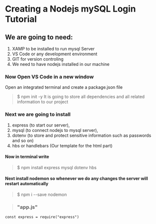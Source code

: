 # Creating a Nodejs mySQL Login Tutorial

## We are going to need:

1. XAMP to be installed to run mysql Server
2. VS Code or any development environment
3. GIT for version controling
4. We need to have nodejs installed in our machine

### Now Open VS Code in a new window

Open an integrated terminal and create a package.json file
> $ npm init -y
It is going to store all dependencies and all related information to our project

### Next we are going to install 
   1. express (to start our server), 
   2. mysql (to connect nodejs to mysql server),
   3. dotenv (to store and protect sensitive information such as passwords and so on)
   4. hbs or handlebars (Our template for the html part)

#### Now in terminal write 
> $ npm install express mysql dotenv hbs

#### Next install nodemon so whenever we do any changes the server will restart automatically
> $ npm i --save nodemon 

> ###               "app.js" 

    const express = require("express")